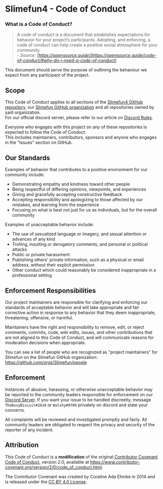 # Slimefun4 - Code of Conduct
### What is a Code of Conduct?
> A code of conduct is a document that establishes expectations for behavior for your project’s participants. 
> Adopting, and enforcing, a code of conduct can help create a positive social atmosphere for your community.
<br>\- *Source: [https://opensource.guide](https://opensource.guide/code-of-conduct/#why-do-i-need-a-code-of-conduct)*

This document should serve the purpose of outlining the behaviour we expect from any participant of the project.<br>

## Scope
This Code of Conduct applies to all sections of the [Slimefun4 GitHub repository](https://github.com/TheBusyBiscuit/Slimefun4), our [Slimefun GitHub organization](https://github.com/Slimefun) and all repositories owned by said organization.<br>
For our official discord server, please refer to our article on [Discord Rules](https://github.com/TheBusyBiscuit/Slimefun4/wiki/Discord-Rules).

Everyone who engages with this project on any of these repositories is expected to follow the Code of Conduct.<br>
This includes maintainers, contributors, sponsors and anyone who engages in the "Issues" section on GitHub.

## Our Standards
Examples of behavior that contributes to a positive environment for our
community include:

* Demonstrating empathy and kindness toward other people
* Being respectful of differing opinions, viewpoints, and experiences
* Giving and gracefully accepting constructive feedback
* Accepting responsibility and apologizing to those affected by our mistakes,
  and learning from the experience
* Focusing on what is best not just for us as individuals, but for the
  overall community

Examples of unacceptable behavior include:

* The use of sexualized language or imagery, and sexual attention or
  advances of any kind
* Trolling, insulting or derogatory comments, and personal or political attacks
* Public or private harassment
* Publishing others' private information, such as a physical or email
  address, without their explicit permission
* Other conduct which could reasonably be considered inappropriate in a
  professional setting

## Enforcement Responsibilities
Our project maintainers are responsible for clarifying and enforcing our standards of
acceptable behavior and will take appropriate and fair corrective action in
response to any behavior that they deem inappropriate, threatening, offensive,
or harmful.

Maintainers have the right and responsibility to remove, edit, or reject
comments, commits, code, wiki edits, issues, and other contributions that are
not aligned to this Code of Conduct, and will communicate reasons for moderation
decisions when appropriate.

You can see a list of people who are recognized as "project maintainers" for Slimefun on the Slimefun GitHub organization:<br>
https://github.com/orgs/Slimefun/people

## Enforcement
Instances of abusive, harassing, or otherwise unacceptable behavior may be
reported to the community leaders responsible for enforcement on our [Discord Server](https://github.com/TheBusyBiscuit/Slimefun4#discord).
If you want your issue to be handled discreetly, message `TheBusyBiscuit#2610` or `Walshy#9709` privately on discord and state your concerns.

All complaints will be reviewed and investigated promptly and fairly.
All community leaders are obligated to respect the privacy and security of the
reporter of any incident.

## Attribution
This Code of Conduct is a **modification** of the original [Contributor Covenant Code of Conduct](https://www.contributor-covenant.org),
version 2.0, available at
https://www.contributor-covenant.org/version/2/0/code_of_conduct.html.

The Contributor Covenant was created by Coraline Ada Ehmke in 2014 and is released under the [CC BY 4.0 License](https://github.com/ContributorCovenant/contributor_covenant/blob/release/LICENSE.md).
